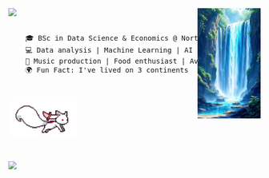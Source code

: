 <div align="left">
<img src="https://github.com/shourya0523/shourya0523/blob/7ffb6dc016fc8547f1af93cd100c7d0abb22b0f0/waterfall.jpg" width="25%" align="right" />
<img src="https://readme-typing-svg.demolab.com?font=Inconsolata&weight=500&size=50&duration=4000&pause=300&color=A7A459&center=true&vCenter=true&multiline=true&repeat=false&random=false&width=1500&height=140&lines=%E2%9C%A9+Hi!+Im+Shourya,+an+artist,+programmer,+and+entrepreneur+%E2%9C%A9" width="65%" />
<br><br>
<pre>
    🎓 BSc in Data Science & Economics @ Northeastern University
    💻 Data analysis | Machine Learning | AI
    🎵 Music production | Food enthusiast | Avid traveler
    🌍 Fun Fact: I've lived on 3 continents
</pre>
<br><br>
<img src="https://github.com/shourya0523/shourya0523/blob/1e05a3704d0b78904302610e495657cfcb14bd0d/assets/kyubey.gif" height="70" />
<br><br><br>

[![](https://img.shields.io/badge/linkedin-0a66c2)](http://linkedin.com/in/shouryadav)
</div>
